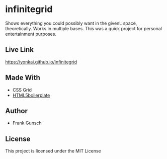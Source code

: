 # infinitegrid
Shows everything you could possibly want in the givenL space, theoretically. Works in multiple bases. This was a quick project for personal entertainment purposes.

## Live Link
https://yonkai.github.io/infinitegrid

## Made With
* CSS Grid
* [HTML5boilerplate](https://html5boilerplate.com/)

## Author
* Frank Gunsch

## License
This project is licensed under the MIT License
